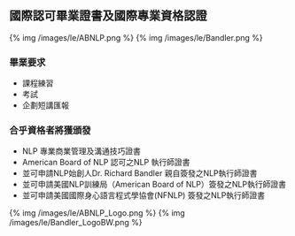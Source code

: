 <h2>國際認可畢業證書及國際專業資格認證</h2>

{% img /images/le/ABNLP.png %}
{% img /images/le/Bandler.png %}

<h3>畢業要求</h3>

<ul>
  <li>課程練習</li>
  <li>考試</li>
  <li>企劃短講匯報</li>
</ul>

<h3>合乎資格者將獲頒發</h3>

<ul>
  <li>NLP 專業商業管理及溝通技巧證書</li>
  <li>American Board of NLP 認可之NLP 執行師證書</li>
  <li>並可申請NLP始創人Dr. Richard Bandler 親自簽發之NLP執行師證書</li>
  <li>並可申請美國NLP訓練局（American Board of NLP）簽發之NLP執行師證書</li>
  <li>並可申請美國國際身心語言程式學協會(NFNLP) 簽發之NLP執行師證書</li>
</ul>

{% img /images/le/ABNLP_Logo.png %}
{% img /images/le/Bandler_LogoBW.png %}
